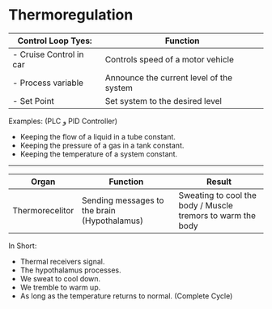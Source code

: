 # Thermoregulation

| Control Loop Tyes:      | Function                                 |
|-------------------------|------------------------------------------|
| - Cruise Control in car | Controls speed of a motor vehicle        |
| - Process variable      | Announce the current level of the system |
| - Set Point             | Set system to the desired level          |

Examples: (PLC و PID Controller)
- Keeping the flow of a liquid in a tube constant.
- Keeping the pressure of a gas in a tank constant.
- Keeping the temperature of a system constant.

***

| Organ           | Function                                     | Result                                                      |
|-----------------|----------------------------------------------|-------------------------------------------------------------|
| Thermorecelitor | Sending messages to the brain (Hypothalamus) | Sweating to cool the body / Muscle tremors to warm the body |


In Short:
- Thermal receivers signal.
- The hypothalamus processes.
- We sweat to cool down.
- We tremble to warm up.
- As long as the temperature returns to normal.
(Complete Cycle)
